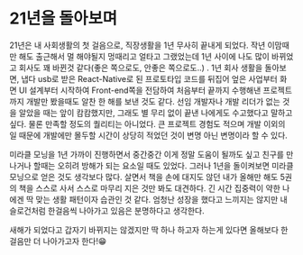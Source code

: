 # 21년을 돌아보며

  21년은 내 사회생활의 첫 걸음으로, 직장생활을 1년 무사히 끝내게 되었다. 작년 이맘때만 해도 출근해서 멀 해야될지 멍때리고 얼타고 그랬었는데 1년 사이에 나도 많이 바뀌었고 회사도 꽤 바뀐것 같다(좋은 쪽으로도, 안좋은 쪽으로도..) . 1년 회사 생활을 돌아보면, 냅다 usb로 받은 React-Native로 된 프로토타입 코드를 뒤집어 엎은 사업부터 화면 UI 설계부터 시작하여 Front-end쪽을 전담하여 처음부터 끝까지 수행해낸 프로젝트까지 개발만 봤을때도 알찬 한 해를 보낸 것도 같다. 선임 개발자나 개발 리더가 없는 것을 알았을 때는 앞이 캄캄했지만, 그래도 별 무리 없이 끝낸 나에게도 수고했다고 말하고 싶다. 물론 만족할 정도의 퀄리티는 아니었다. 큰 프로젝트 경험도 적으며 개발 이외의 일 때문에 개발에만 몰두할 시간이 상당히 적었던 것이 변명 아닌 변명이라 할 수 있다. 

  미라클 모닝을 1년 가까이 진행하면서 중간중간 이게 정말 도움이 될까도 싶고 친구를 만나거나 할때는 오히려 방해가 되는 요소일 때도 있었다. 그러나 1년을 돌이켜보면 미라클 모닝으로 얻은 것도 생각보다 많다. 살면서 책을 손에 대지도 않던 내가 올해만 해도 5권의 책을 스스로 사서 스스로 마무리 지은 것만 봐도 대견하다. 긴 시간 집중력이 약한 나에겐 딱 맞는 생활 패턴이자 습관인 것 같다. 엄청난 성장을 했다고 느끼지는 않지만 내 슬로건처럼 한걸음씩 나아가고 있음은 분명하다고 생각한다. 

  새해가 되었다고 갑자기 바뀌지는 않겠지만 딱 하나 하고자 하는게 있다면 올해보다 한걸음만 더 나아가고자 한다!😁

